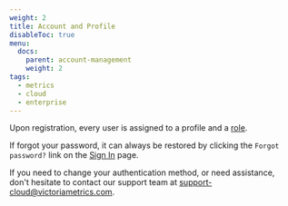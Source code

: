 ```yaml
---
weight: 2
title: Account and Profile
disableToc: true
menu:
  docs:
    parent: account-management
    weight: 2
tags:
  - metrics
  - cloud
  - enterprise
---
```


Upon registration, every user is assigned to a profile and a [role](https://docs.victoriametrics.com/victoriametrics-cloud/account-management/roles-and-permissions/).

If forgot your password, it can always be restored by clicking the `Forgot password?` link on the
[Sign In](https://console.victoriametrics.cloud/signIn?utm_source=website&utm_campaign=docs_quickstart) page.

If you need to change your authentication method, or need assistance, don't hesitate to contact our
support team at support-cloud@victoriametrics.com.